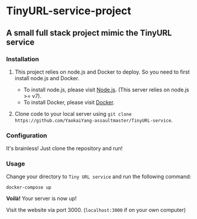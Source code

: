 # TinyURL-service-project

## A small full stack project mimic the TinyURL service

### Installation

1. This project relies on node.js and Docker to deploy. So you need to first install node.js and Docker.   
    - To install node.js, please visit [Node.js](https://nodejs.org/en/). (This server relies on node.js >= v7).
    - To install Docker, please visit [Docker](https://www.docker.com/). 

2. Clone code to your local server using `git clone https://github.com/YaokaiYang-assaultmaster/TinyURL-service`.

### Configuration


It's brainless! Just clone the repository and run!

### Usage

Change your directory to `Tiny URL service` and run the following command:
    
`docker-compose up`

__Voilà!__ Your server is now up!

Visit the website via port 3000. (`localhost:3000` if on your own computer)
